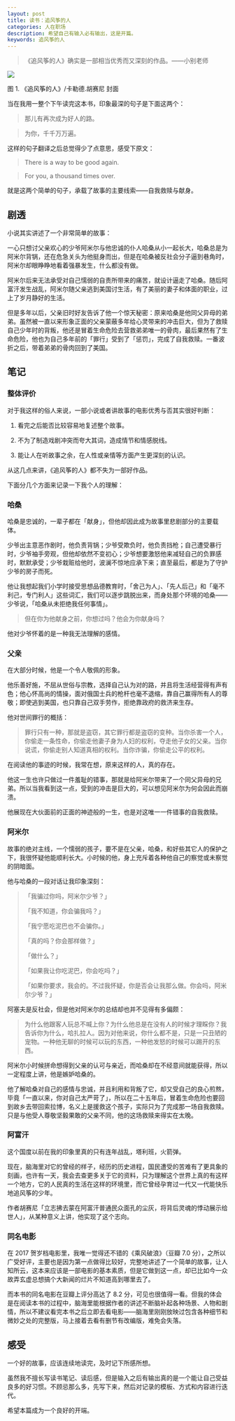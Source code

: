 ```yaml
---
layout: post
title: 读书：追风筝的人
categories: 人在职场
description: 希望自己有输入必有输出，这是开篇。
keywords: 追风筝的人
---
```


> 《追风筝的人》确实是一部相当优秀而又深刻的作品。——小别老师

![](/images/blog/the-kite-runner.png)

图 1. 《追风筝的人》/卡勒德.胡赛尼 封面

当在我用一整个下午读完这本书，印象最深的句子是下面这两个：

> 那儿有再次成为好人的路。

> 为你，千千万万遍。

这样的句子翻译之后总觉得少了点意思，感受下原文：

> There is a way to be good again.

> For you, a thousand times over.

就是这两个简单的句子，承载了故事的主要线索——自我救赎与献身。

## 剧透

小说其实讲述了一个非常简单的故事：

一心只想讨父亲欢心的少爷阿米尔与他忠诚的仆人哈桑从小一起长大，哈桑总是为阿米尔背锅，还在危急关头为他挺身而出，但是在哈桑被反社会分子逼到巷角时，阿米尔却眼睁睁地看着强暴发生，什么都没有做。

阿米尔后来无法承受对自己懦弱的自责所带来的痛苦，就设计逼走了哈桑。随后阿富汗发生战乱，阿米尔随父亲逃到美国讨生活，有了美丽的妻子和体面的职业，过上了岁月静好的生活。

但是多年以后，父亲旧时好友告诉了他一个惊天秘密：原来哈桑是他同父异母的弟弟。虽然被一直以来形象正面的父亲蒙蔽多年给心灵带来的冲击巨大，但为了救赎自己少年时的背叛，他还是冒着生命危险去营救弟弟唯一的骨肉，最后果然有了生命危险，他也为自己多年前的「罪行」受到了「惩罚」，完成了自我救赎。一番波折之后，带着弟弟的骨肉回到了美国。

## 笔记

### 整体评价

对于我这样的俗人来说，一部小说或者讲故事的电影优秀与否其实很好判断：

1. 看完之后能否比较容易地复述整个故事。

2. 不为了制造戏剧冲突而夸大其词，造成情节和情感脱线。

3. 能让人在听故事之余，在人性或亲情等方面产生更深刻的认识。

从这几点来讲，《追风筝的人》都不失为一部好作品。

下面分几个方面来记录一下我个人的理解：

### 哈桑

哈桑是忠诚的，一辈子都在「献身」，但他却因此成为故事里悲剧部分的主要载体。

少爷出主意恶作剧时，他负责背锅；少爷受欺负时，他负责挡枪；自己遭受暴行时，少爷袖手旁观，但他却依然不变初心；少爷想要激怒他来减轻自己的负罪感时，默默承受；少爷栽赃给他时，波澜不惊地应承下来；直至最后，都是为了守护少爷的房子而死。

他让我想起我们小学时接受思想品德教育时，「舍己为人」、「先人后己」和「毫不利己，专门利人」这些词汇，我们可以逐步跳脱出来，而身处那个环境的哈桑——少爷说，「哈桑从未拒绝我任何事情」。

> 但在你为他献身之前，你想过吗？他会为你献身吗？

他对少爷怀着的是一种我无法理解的感情。

### 父亲

在大部分时候，他是一个令人敬佩的形象。

他乐善好施，不屈从世俗与宗教，选择自己认为对的路，并且将生活经营得有声有色；他心怀高尚的情操，面对俄国士兵的枪杆也毫不退缩，靠自己赢得所有人的尊敬；即使逃到美国，也只靠自己双手劳作，拒绝靠政府的救济来生存。

他对世间罪行的概括：

> 罪行只有一种，那就是盗窃，其它罪行都是盗窃的变种。当你杀害一个人，你偷走一条性命，你偷走他妻子身为人妇的权利，夺走他子女的父亲。当你说谎，你偷走别人知道真相的权利。当你诈骗，你偷走公平的权利。

在阅读他的事迹的时候，我常在想，原来这样的人，真的存在。

他这一生也许只做过一件羞耻的错事，那就是给阿米尔带来了一个同父异母的兄弟。所以当我看到这一点，受到的冲击是巨大的，可以想见阿米尔为何会因此而崩溃。

他展现在大伙面前的正面的神迹般的一生，也是对这唯一一件错事的自我救赎。

### 阿米尔

故事的绝对主线，一个懦弱的孩子，要不是在父亲，哈桑，和好些其它人的保护之下，我很怀疑他能顺利长大。小时候的他，身上充斥着各种他自己的察觉或未察觉的阴暗面。

他与哈桑的一段对话让我印象深刻：

> 「我骗过你吗，阿米尔少爷？」
>
> 「我不知道，你会骗我吗？」
>
> 「我宁愿吃泥巴也不会骗你。」
>
> 「真的吗？你会那样做？」
>
> 「做什么？」
>
> 「如果我让你吃泥巴，你会吃吗？」
>
> 「如果你要求，我会的。不过我怀疑，你是否会让我那么做。你会吗，阿米尔少爷？」

阿塞夫是反社会，但是他对阿米尔的总结却也并不见得有多偏颇：

> 为什么他跟客人玩总不喊上你？为什么他总是在没有人的时候才理睬你？我告诉你为什么，哈扎拉人。因为对他来说，你什么都不是，只是一只丑陋的宠物。一种他无聊的时候可以玩的东西，一种他发怒的时候可以踢开的东西。

阿米尔小时候拼命想得到父亲的认可与亲近，而哈桑却在不经意间就能获得，所以一定程度上讲，他是嫉妒哈桑的。

他了解哈桑对自己的感情与忠诚，并且利用和背叛了它，却又受自己的良心煎熬，毕竟「一直以来，你对自己太严苛了」，所以在二十五年后，冒着生命危险也要回到故乡去带回索拉博，名义上是援救这个孩子，实际只为了完成那一场自我救赎。只是与他受人尊敬坚毅果敢的父亲不同，他的这场救赎来得实在太晚。

### 阿富汗

这个国度以前在我的印象里真的只有连年战乱，塔利班，火箭弹。

现在，脑海里对它的曾经的样子，经历的历史进程，国民遭受的苦难有了更具象的刻画，也许有一天，我会去查更多关于它的资料，只为理解这个世界上真的有这样一个地方，它的人民真的生活在这样的环境里，而它曾经孕育过一代又一代能快乐地追风筝的少年。

作者胡赛尼「立志拂去蒙在阿富汗普通民众面孔的尘灰，将背后灵魂的悸动展示给世人」，从某种意义上讲，他实现了这个志向。

### 同名电影

在 2017 贺岁档电影里，我唯一觉得还不错的《乘风破浪》（豆瓣 7.0 分），之所以广受好评，主要也是因为第一点做得比较好，完整地讲述了一个简单的故事，让人知所云，这本来应该是一部电影的基本素质，但是它做到这一点，却已比如今一众故弄玄虚总想搞个大新闻的烂片不知道高到哪里去了。

而本书的同名电影在豆瓣上评分高达了 8.2 分，可见也很值得一看。但我的体会是在阅读本书的过程中，脑海里能根据作者的讲述不断脑补起各种场景、人物和剧情，所以不建议看完本书之后立即去看电影——脑海里刚刚放映过包含各种细节和微妙之处的完整版，马上接着去看有删节有改编版，难免会失落。

## 感受

一个好的故事，应该连续地读完，及时记下所感所想。

虽然我不擅长写读书笔记、读后感，但是输入之后有输出真的是一个能让自己受益良多的好习惯。不顾忌那么多，先写下来，然后对记录的模板、方式和内容进行迭代。

希望本篇成为一个良好的开端。
